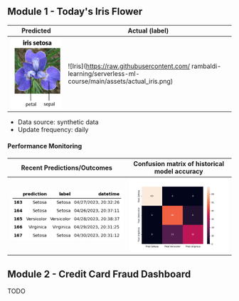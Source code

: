 
## Module 1 - Today's Iris Flower 

| Predicted | Actual (label)
|--------|------- 
| ![Iris](https://raw.githubusercontent.com/rambaldi-learning/serverless-ml-course/main/assets/latest_iris.png) | ![Iris](https://raw.githubusercontent.com/ rambaldi-learning/serverless-ml-course/main/assets/actual_iris.png) 

 * Data source: synthetic data
 * Update frequency: daily

#### Performance Monitoring 

| Recent Predictions/Outcomes | Confusion matrix of historical model accuracy 
|--------|------- 
| ![Recent predictions](https://raw.githubusercontent.com/rambaldi-learning/serverless-ml-course/main/assets/df_recent.png) | ![Confusion Matrix](https://raw.githubusercontent.com/rambaldi-learning/serverless-ml-course/main/assets/confusion_matrix.png)


## Module 2 - Credit Card Fraud Dashboard


TODO

